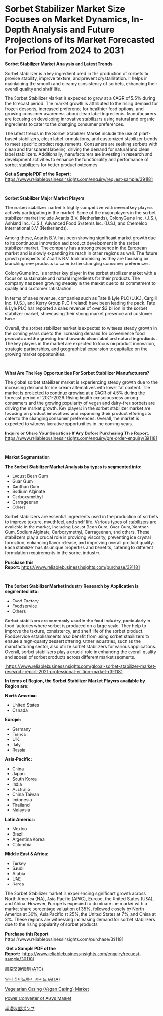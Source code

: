 <p><h1>Sorbet Stabilizer Market Size Focuses on Market Dynamics, In-Depth Analysis and Future Projections of its Market Forecasted for Period from 2024 to 2031</h1></p><p><strong>Sorbet Stabilizer Market Analysis and Latest Trends</strong></p>
<p><p>Sorbet stabilizer is a key ingredient used in the production of sorbets to provide stability, improve texture, and prevent crystallization. It helps in maintaining the smooth and creamy consistency of sorbets, enhancing their overall quality and shelf life.</p><p>The Sorbet Stabilizer Market is expected to grow at a CAGR of 5.5% during the forecast period. The market growth is attributed to the rising demand for frozen desserts, increased preference for healthier food options, and growing consumer awareness about clean label ingredients. Manufacturers are focusing on developing innovative stabilizers using natural and organic ingredients to cater to the changing consumer preferences.</p><p>The latest trends in the Sorbet Stabilizer Market include the use of plant-based stabilizers, clean label formulations, and customized stabilizer blends to meet specific product requirements. Consumers are seeking sorbets with clean and transparent labeling, driving the demand for natural and clean label stabilizers. Additionally, manufacturers are investing in research and development activities to enhance the functionality and performance of sorbet stabilizers for better product outcomes.</p></p>
<p><strong>Get a Sample PDF of the Report:&nbsp;</strong> <a href="https://www.reliablebusinessinsights.com/enquiry/request-sample/391181">https://www.reliablebusinessinsights.com/enquiry/request-sample/391181</a></p>
<p>&nbsp;</p>
<p><strong>Sorbet Stabilizer Major Market Players</strong></p>
<p><p>The sorbet stabilizer market is highly competitive with several key players actively participating in the market. Some of the major players in the sorbet stabilizer market include Acartis B.V. (Netherlands), ColonyGums Inc. (U.S.), Ashland Inc. (U.S.), Advanced Food Systems Inc. (U.S.), and Chemelco International B.V (Netherlands).</p><p>Among these, Acartis B.V. has been showing significant market growth due to its continuous innovation and product development in the sorbet stabilizer market. The company has a strong presence in the European market and is slowly expanding its reach in other regions as well. The future growth prospects of Acartis B.V. look promising as they are focusing on launching new products to cater to the changing consumer preferences.</p><p>ColonyGums Inc. is another key player in the sorbet stabilizer market with a focus on sustainable and natural ingredients for their products. The company has been growing steadily in the market due to its commitment to quality and customer satisfaction.</p><p>In terms of sales revenue, companies such as Tate & Lyle PLC (U.K.), Cargill Inc. (U.S.), and Kerry Group PLC (Ireland) have been leading the pack. Tate & Lyle PLC has reported a sales revenue of over $3 billion in the sorbet stabilizer market, showcasing their strong market presence and customer base.</p><p>Overall, the sorbet stabilizer market is expected to witness steady growth in the coming years due to the increasing demand for convenience food products and the growing trend towards clean label and natural ingredients. The key players in the market are expected to focus on product innovation, strategic partnerships, and geographical expansion to capitalize on the growing market opportunities.</p></p>
<p>&nbsp;</p>
<p><strong>What Are The Key Opportunities For Sorbet Stabilizer Manufacturers?</strong></p>
<p><p>The global sorbet stabilizer market is experiencing steady growth due to the increasing demand for ice cream alternatives with lower fat content. The market is projected to continue growing at a CAGR of 4.5% during the forecast period of 2021-2026. Rising health consciousness among consumers and the growing popularity of vegan and dairy-free sorbets are driving the market growth. Key players in the sorbet stabilizer market are focusing on product innovations and expanding their product offerings to cater to the changing consumer preferences. Overall, the market is expected to witness lucrative opportunities in the coming years.</p></p>
<p><strong>Inquire or Share Your Questions If Any Before Purchasing This Report:</strong> <a href="https://www.reliablebusinessinsights.com/enquiry/pre-order-enquiry/391181">https://www.reliablebusinessinsights.com/enquiry/pre-order-enquiry/391181</a></p>
<p>&nbsp;</p>
<p><strong>Market Segmentation</strong></p>
<p><strong>The Sorbet Stabilizer Market Analysis by types is segmented into:</strong></p>
<p><ul><li>Locust Bean Gum</li><li>Guar Gum</li><li>Xanthan Gum</li><li>Sodium Alginate</li><li>Carboxymethyl</li><li>Carrageenan</li><li>Others</li></ul></p>
<p><p>Sorbet stabilizers are essential ingredients used in the production of sorbets to improve texture, mouthfeel, and shelf life. Various types of stabilizers are available in the market, including Locust Bean Gum, Guar Gum, Xanthan Gum, Sodium Alginate, Carboxymethyl, Carrageenan, and others. These stabilizers play a crucial role in providing viscosity, preventing ice crystal formation, enhancing flavor release, and improving overall product quality. Each stabilizer has its unique properties and benefits, catering to different formulation requirements in the sorbet industry.</p></p>
<p><strong>Purchase this Report:&nbsp;</strong><a href="https://www.reliablebusinessinsights.com/purchase/391181">https://www.reliablebusinessinsights.com/purchase/391181</a></p>
<p>&nbsp;</p>
<p><strong>The Sorbet Stabilizer Market Industry Research by Application is segmented into:</strong></p>
<p><ul><li>Food Factory</li><li>Foodservice</li><li>Others</li></ul></p>
<p><p>Sorbet stabilizers are commonly used in the food industry, particularly in food factories where sorbet is produced on a large scale. They help to improve the texture, consistency, and shelf life of the sorbet product. Foodservice establishments also benefit from using sorbet stabilizers to ensure a high-quality dessert offering. Other industries, such as the manufacturing sector, also utilize sorbet stabilizers for various applications. Overall, sorbet stabilizers play a crucial role in enhancing the overall quality and appeal of sorbet products across different market segments.</p></p>
<p><a href="https://www.reliablebusinessinsights.com/global-sorbet-stabilizer-market-research-report-2021-professional-edition-market-r391181">&nbsp;https://www.reliablebusinessinsights.com/global-sorbet-stabilizer-market-research-report-2021-professional-edition-market-r391181</a></p>
<p><strong>In terms of Region, the Sorbet Stabilizer Market Players available by Region are:</strong></p>
<p>
    <p> <strong> North America: </strong>
        <ul>
            <li>United States</li>
            <li>Canada</li>
        </ul>
        </p> 
    <p> <strong> Europe: </strong>
        <ul>
            <li>Germany</li>
            <li>France</li>
            <li>U.K.</li>
            <li>Italy</li>
            <li>Russia</li>
        </ul>
        </p> 
    <p> <strong> Asia-Pacific: </strong>
        <ul>
            <li>China</li>
            <li>Japan</li>
            <li>South Korea</li>
            <li>India</li>
            <li>Australia</li>
            <li>China Taiwan</li>
            <li>Indonesia</li>
            <li>Thailand</li>
            <li>Malaysia</li>
        </ul>
        </p> 
    <p> <strong> Latin America: </strong>
        <ul>
            <li>Mexico</li>
            <li>Brazil</li>
            <li>Argentina Korea</li>
            <li>Colombia</li>
        </ul>
        </p> 
    <p> <strong> Middle East & Africa: </strong>
        <ul>
            <li>Turkey</li>
            <li>Saudi</li>
            <li>Arabia</li>
            <li>UAE</li>
            <li>Korea</li>
        </ul>
    </p>
    </p>
<p><p>The Sorbet Stabilizer market is experiencing significant growth across North America (NA), Asia Pacific (APAC), Europe, the United States (USA), and China. However, Europe is expected to dominate the market with a market share percentage valuation of 35%, followed closely by North America at 30%, Asia Pacific at 25%, the United States at 7%, and China at 3%. These regions are witnessing increasing demand for sorbet stabilizers due to the rising popularity of sorbet products.</p></p>
<p><strong>Purchase this Report: </strong><a href="https://www.reliablebusinessinsights.com/purchase/391181">https://www.reliablebusinessinsights.com/purchase/391181</a></p>
<p>&nbsp;<strong>Get a Sample PDF of the Report:&nbsp;&nbsp;</strong><a href="https://www.reliablebusinessinsights.com/enquiry/request-sample/391181">https://www.reliablebusinessinsights.com/enquiry/request-sample/391181</a></p>
<p><strong></strong></p>
<p><p><a href="https://medium.com/@arimuller2009/%E3%82%B0%E3%83%AD%E3%83%BC%E3%83%90%E3%83%AB%E8%88%AA%E7%A9%BA%E4%BA%A4%E9%80%9A%E7%AE%A1%E5%88%B6-atc-%E5%B8%82%E5%A0%B4%E3%81%AF-2024%E5%B9%B4%E3%81%8B%E3%82%892031%E5%B9%B4%E3%81%BE%E3%81%A7%E3%81%AE%E6%9C%9F%E9%96%93%E3%81%AB-%E3%81%AEcagr%E3%81%A7%E6%88%90%E9%95%B7%E3%81%99%E3%82%8B%E3%81%A8%E4%BA%88%E6%B8%AC%E3%81%95%E3%82%8C%E3%81%A6%E3%81%84%E3%81%BE%E3%81%99-e832b649fcca">航空交通管制 (ATC)</a></p><p><a href="https://medium.com/@carmellalang1/%EC%95%8C%ED%8C%8C-%ED%95%98%EC%9D%B4%EB%93%9C%EB%A1%9D%EC%8B%9C-%EC%82%B0-aha-%EC%8B%9C%EC%9E%A5-%EC%84%B1%EC%9E%A5-%EC%A0%84%EB%A7%9D%EC%9D%80-2024%EB%85%84%EB%B6%80%ED%84%B0-2031%EB%85%84%EA%B9%8C%EC%A7%80%EC%9D%B4%EB%A9%B0-%EC%8B%9C%EC%9E%A5%EC%9D%98-%EB%8F%99%ED%96%A5-%EB%B6%84%EC%84%9D%EC%9D%80-%EC%9D%91%EC%9A%A9-%ED%94%84%EB%A1%9C%EA%B7%B8%EB%9E%A8-%EC%A7%80%EC%97%AD-%EC%A0%84%EB%A7%9D-%EB%B0%8F-%EC%88%98%EC%9D%B5%EC%97%90-%EB%8C%80%ED%95%B4-cagr%EB%A1%9C-%ED%94%84%EB%A1%9C%EC%A0%9D%ED%8C%85%EB%90%A9%EB%8B%88%EB%8B%A4-b56e98f43192">알파 하이드록시 애시드 (AHA)</a></p><p><a href="https://github.com/syaifulanwaramsyori/Market-Research-Report-List-1/blob/main/vegetarian-casing-vegan-casing-market.md">Vegetarian Casing (Vegan Casing) Market</a></p><p><a href="https://github.com/vregtldg37/Market-Research-Report-List-1/blob/main/power-converter-of-agvs-market.md">Power Converter of AGVs Market</a></p><p><a href="https://github.com/DanykaKilback/Market-Research-Report-List-1/blob/main/8081440117591.md">半潜水型ポンプ</a></p></p>